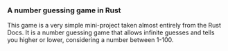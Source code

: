 ### A number guessing game in Rust
This game is a very simple mini-project taken almost entirely from the Rust Docs. It is a number guessing game that allows infinite guesses and tells you higher or lower, considering a number between 1-100. 
